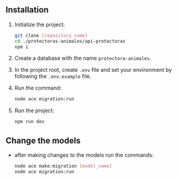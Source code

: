 ## Installation

1. Initialize the project:
    ```bash
    git clone [repository_name]
    cd ./protectoras-animales/api-protectoras
    npm i
    ```

2. Create a database with the name `protectora-animales`.

3. In the project root, create `.env` file and set your environment by following the `.env.example` file.

4. Run the command: 
    ```bash
    node ace migration:run
    ```
5. Run the project:
    ```bash
    npm run dev
    ```

## Change the models
- after making changes to the models run the commands:
    ```bash
    node ace make:migration [model_name]
    node ace migration:run
    ```